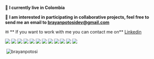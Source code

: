 
:house_with_garden: **I currently live in Colombia**

:rocket: **I am interested in participating in collaborative projects, feel free to send me an email to brayanpotosidev@gmail.com**

✉ ** If you want to work with me you can contact me on** [Linkedin](https://www.linkedin.com/in/brayanpotosi/ "Linkedin")

<div style="display:flex">
  <img src="https://img.shields.io/badge/Python-3776AB?style=for-the-badge&logo=python&logoColor=white" />&nbsp;
  <img src="https://img.shields.io/badge/Django-092E20?style=for-the-badge&logo=django&logoColor=green" />&nbsp;
  <img src="https://img.shields.io/badge/DJANGO-REST-ff1709?style=for-the-badge&logo=django&logoColor=white&color=ff1709&labelColor=gray" /> &nbsp;
  <img src="https://img.shields.io/badge/Flask-000000?style=for-the-badge&logo=flask&logoColor=white" /> &nbsp;
  <img src="https://img.shields.io/badge/MySQL-00000F?style=for-the-badge&logo=mysql&logoColor=white" /> &nbsp;
  <img src="https://img.shields.io/badge/PostgreSQL-316192?style=for-the-badge&logo=postgresql&logoColor=white" /> &nbsp;
  <img src="https://img.shields.io/badge/Postman-FF6C37?style=for-the-badge&logo=Postman&logoColor=white" /> &nbsp;
  <img src="https://img.shields.io/badge/Linux-FCC624?style=for-the-badge&logo=linux&logoColor=black" /> &nbsp;
  <img src="https://img.shields.io/badge/Amazon_AWS-232F3E?style=for-the-badge&logo=amazon-aws&logoColor=white" /> &nbsp;
  <img src="https://img.shields.io/badge/Docker-2CA5E0?style=for-the-badge&logo=docker&logoColor=white" /> &nbsp;
  <img src="https://img.shields.io/badge/GitHub-100000?style=for-the-badge&logo=github&logoColor=white" /> &nbsp;
  <img src="https://img.shields.io/badge/Bitbucket-330F63?style=for-the-badge&logo=bitbucket&logoColor=white" /> &nbsp;
</div>
<p>&nbsp;<img align="center" src="https://github-readme-stats.vercel.app/api?username=brayanpotosi&show_icons=true" alt="brayanpotosi" /></p>

